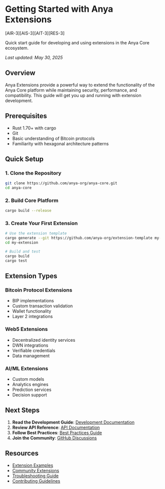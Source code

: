 # Getting Started with Anya Extensions

[AIR-3][AIS-3][AIT-3][RES-3]

Quick start guide for developing and using extensions in the Anya Core ecosystem.

*Last updated: May 30, 2025*

## Overview

Anya Extensions provide a powerful way to extend the functionality of the Anya Core platform while maintaining security, performance, and compatibility. This guide will get you up and running with extension development.

## Prerequisites

- Rust 1.70+ with cargo
- Git
- Basic understanding of Bitcoin protocols
- Familiarity with hexagonal architecture patterns

## Quick Setup

### 1. Clone the Repository
```bash
git clone https://github.com/anya-org/anya-core.git
cd anya-core
```

### 2. Build Core Platform
```bash
cargo build --release
```

### 3. Create Your First Extension
```bash
# Use the extension template
cargo generate --git https://github.com/anya-org/extension-template my-extension
cd my-extension

# Build and test
cargo build
cargo test
```

## Extension Types

### Bitcoin Protocol Extensions
- BIP implementations
- Custom transaction validation
- Wallet functionality
- Layer 2 integrations

### Web5 Extensions
- Decentralized identity services
- DWN integrations
- Verifiable credentials
- Data management

### AI/ML Extensions
- Custom models
- Analytics engines
- Prediction services
- Decision support

## Next Steps

1. **Read the Development Guide**: [Development Documentation](../development/README.md)
2. **Review API Reference**: [API Documentation](../development/api-reference.md)
3. **Follow Best Practices**: [Best Practices Guide](../development/best-practices.md)
4. **Join the Community**: [GitHub Discussions](https://github.com/anya-org/anya-core/discussions)

## Resources

- [Extension Examples](https://github.com/anya-org/extension-examples)
- [Community Extensions](../extensions/community-extensions.md)
- [Troubleshooting Guide](../troubleshooting/README.md)
- [Contributing Guidelines](../../../../CONTRIBUTING.md)
